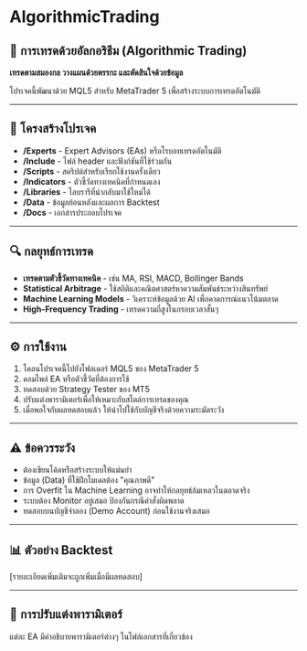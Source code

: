 # AlgorithmicTrading

## 🤖 การเทรดด้วยอัลกอริธึม (Algorithmic Trading)

**เทรดตามสมองกล วางแผนด้วยตรรกะ และตัดสินใจด้วยข้อมูล**

โปรเจคนี้พัฒนาด้วย MQL5 สำหรับ MetaTrader 5 เพื่อสร้างระบบการเทรดอัตโนมัติ

---

## 📂 โครงสร้างโปรเจค

- **/Experts** - Expert Advisors (EAs) หรือโรบอทเทรดอัตโนมัติ
- **/Include** - ไฟล์ header และฟังก์ชันที่ใช้ร่วมกัน
- **/Scripts** - สคริปต์สำหรับเรียกใช้งานครั้งเดียว
- **/Indicators** - ตัวชี้วัดทางเทคนิคที่กำหนดเอง
- **/Libraries** - ไลบรารีที่นำกลับมาใช้ใหม่ได้
- **/Data** - ข้อมูลย้อนหลังและผลการ Backtest
- **/Docs** - เอกสารประกอบโปรเจค

---

## 🔍 กลยุทธ์การเทรด

- **เทรดตามตัวชี้วัดทางเทคนิค** - เช่น MA, RSI, MACD, Bollinger Bands
- **Statistical Arbitrage** - ใช้สถิติและคณิตศาสตร์หาความสัมพันธ์ระหว่างสินทรัพย์
- **Machine Learning Models** - วิเคราะห์ข้อมูลด้วย AI เพื่อคาดการณ์แนวโน้มตลาด
- **High-Frequency Trading** - เทรดความถี่สูงในกรอบเวลาสั้นๆ

---

## ⚙️ การใช้งาน

1. โคลนโปรเจคนี้ไปยังโฟลเดอร์ MQL5 ของ MetaTrader 5
2. คอมไพล์ EA หรือตัวชี้วัดที่ต้องการใช้
3. ทดสอบด้วย Strategy Tester ของ MT5
4. ปรับแต่งพารามิเตอร์เพื่อให้เหมาะกับสไตล์การเทรดของคุณ
5. เมื่อพอใจกับผลทดสอบแล้ว ให้นำไปใช้กับบัญชีจริงด้วยความระมัดระวัง

---

## ⚠️ ข้อควรระวัง

- ต้องเขียนโค้ดหรือสร้างระบบให้แม่นยำ  
- ข้อมูล (Data) ที่ใช้ฝึกโมเดลต้อง "คุณภาพดี"  
- การ Overfit ใน Machine Learning อาจทำให้กลยุทธ์ล้มเหลวในตลาดจริง  
- ระบบต้อง Monitor อยู่เสมอ ป้องกันกรณีคำสั่งผิดพลาด
- ทดสอบบนบัญชีจำลอง (Demo Account) ก่อนใช้งานจริงเสมอ

---

## 📊 ตัวอย่าง Backtest

[รายละเอียดเพิ่มเติมจะถูกเพิ่มเมื่อมีผลทดสอบ]

---

## 📝 การปรับแต่งพารามิเตอร์

แต่ละ EA มีคำอธิบายพารามิเตอร์ต่างๆ ในไฟล์เอกสารที่เกี่ยวข้อง
